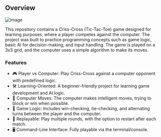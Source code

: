 ## Overview

![image](https://github.com/user-attachments/assets/336bd8cb-373a-499f-bb9e-cfc78cfb85a4)


This repository contains a Criss-Cross (Tic-Tac-Toe) game designed for learning purposes, where a player competes against the computer. The project was built to practice programming concepts such as game logic, basic AI for decision-making, and input handling. The game is played on a 3x3 grid, and the computer uses a simple algorithm to make its moves.

### Features

- 🎮 Player vs Computer: Play Criss-Cross against a computer opponent with predefined logic.
- 🛠 Learning-Oriented: A beginner-friendly project for learning game development and AI logic.
- 🤖 Computer Moves: The computer makes intelligent moves, trying to block or win when possible.
- 🎲 Game Logic: Includes win-checking, tie-checking, and alternating turns between the player and the computer.
- 🔁 Replayable: Play multiple rounds, with the option to restart after each match.
- 🖥 Command-Line Interface: Fully playable via the terminal/console.
  
